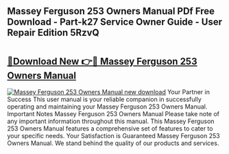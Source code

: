 ## Massey Ferguson 253 Owners Manual PDf Free Download - Part-k27 Service Owner Guide - User Repair Edition 5RzvQ

# <h2><a href="http://bc88273.oget.top/?id=Massey+Ferguson+253+Owners+Manual">🔗Download New 👉🔴 Massey Ferguson 253 Owners Manual</a></h2>

[![Massey Ferguson 253 Owners Manual new download](https://i.imgur.com/5g1atiW.png)](http://bc88273.oget.top/?id=Massey+Ferguson+253+Owners+Manual)
Your Partner in Success This user manual is your reliable companion in successfully operating and maintaining your Massey Ferguson 253 Owners Manual. Important Notes Massey Ferguson 253 Owners Manual Please take note of any important information throughout this manual. This Massey Ferguson 253 Owners Manual features a comprehensive set of features to cater to your specific needs. Your Satisfaction is Guaranteed Massey Ferguson 253 Owners Manual. We stand behind the quality of our products and services.
